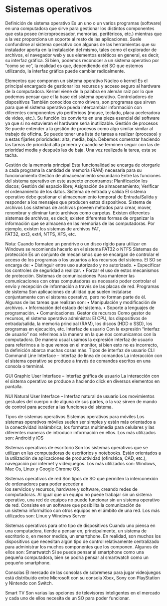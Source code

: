 # Sistemas operativos

Definición de sistema operativo
Es un uno o un varios programas (software) en una computadora que sirve para gestionar los distintos componentes que esta posee (microprocesador, memorias, periféricos, etc.) mientras que a la vez proporciona un soporte al resto de las aplicaciones.
Suele confundirse al sistema operativo con algunas de las herramientas que su instalador aporta en la instalación del mismo, tales como el explorador de archivos, el navegador web y sus elementos estéticos en general, es decir, su interfaz gráfica. Si bien, podemos reconocer a un sistema operativo por “como se ve”, la realidad es que, dependiendo del SO que estemos utilizando, la interfaz gráfica puede cambiar radicalmente.

Elementos que componen un sistema operativo
Núcleo o kernel
Es el principal encargado de gestionar los recursos y acceso seguro al hardware de la computadora. Kernel viene de la palabra en alemán raíz por lo que podemos pensar que el la base del sistema operativo.
Controladores de dispositivos
También conocidos como drivers, son programas que sirven para que el sistema operativo pueda intercambiar información con diferentes componentes y/o periféricos (mouse, teclado, placa aceleradora de video, etc.). Su función los convierte en una pieza esencial del software ya que si no estuvieran el hardware sería inutilizable.
Gestión de procesos
Se puede entender a la gestión de procesos como algo similar similar al trabajo de oficina. Se puede tener una lista de tareas a realizar (procesos) y a estas fijarles prioridades: alta, media, baja. Debemos comenzar haciendo las tareas de prioridad alta primero y cuando se terminen seguir con las de prioridad media y después las de baja. Una vez realizada la tarea, esta se tacha.

Gestión de la memoria principal
 Esta funcionalidad se encarga de otorgarle a cada programa la cantidad de memoria (RAM) necesaria para su funcionamiento
Gestión de almacenamiento secundario
Entre las funciones del sistema operativo en este aspecto encontramos: Planificación los discos; Gestión del espacio libre; Asignación de almacenamiento; Verificar el ordenamiento de los datos.
Sistema de entrada y salida
El sistema operativo debe gestionar el almacenamiento temporal de Entrada/Salida y responder a los mensajes que producen estos dispositivos.
Sistema de archivos
Los sistemas de archivos proveen métodos para crear, mover, renombrar y eliminar tanto archivos como carpetas.
Existen diferentes sistemas de archivos, es decir, existen diferentes formas de organizar la información que se almacena en las memorias de las computadoras. Por ejemplo, existen los sistemas de archivos FAT, FAT32, ext3, ext4, NTFS, XFS, etc.

Nota: Cuando formatee un pendrive o un disco rígido para utilizar en Windows se recomienda hacerlo en el sistema FAT32 o NTFS
Sistemas de protección
Es un conjunto de mecanismos que se encargan de controlar el acceso de los programas o los usuarios a los recursos del sistema. El SO se encarga de:
    • Distinguir entre uso autorizado y no autorizado.
    • Especificar los controles de seguridad a realizar.
    • Forzar el uso de estos mecanismos de protección.
Sistemas de comunicaciones
Para mantener las comunicaciones con otras computadoras es necesario poder controlar el envío y recepción de información a través de las placas de red.
Programas de sistema
Son aplicaciones de utilidad que suelen instalarse conjuntamente con el sistema operativo, pero no forman parte de él. Algunas de las tareas que realizan son:
    • Manipulación y modificación de archivos.
    • Información del estado del sistema.
    • Soporte a lenguajes de programación.
    • Comunicaciones.
Gestor de recursos
Como gestor de recursos, el sistema operativo administra: El CPU, los dispositivos de entrada/salida, la memoria principal (RAM), los discos (HDD o SSD), los programas en ejecución, etc.
Interfaz de usuario
Con la expresión “interfaz de usuario” nos referimos a la manera en la que nos comunicamos con la computadora. De manera usual usamos la expresión interfaz de usuario para referirnos a lo que vemos en el monitor, si bien esto no es incorrecto, la definición abarca muchas cosas más.
Tipos de interfaz de usuario
 CLI
 Command Line Interface – Interfaz de línea de comandos
 La interacción con el sistema operativo se produce a través de comandos escritos en una consola o terminal.

 GUI
 Graphic User Interface – Interfaz gráfica de usuario
La interacción con el sistema operativo se produce a haciendo click en diversos elementos en pantalla.

 NUI
 Natural User Interface – Interfaz natural de usuario
Los movimientos gestuales del cuerpo o de alguna de sus partes, o la voz sirven de mando de control para acceder a las funciones del sistema.

Tipos de sistemas operativos
Sistemas operativos para móviles
Los sistemas operativos móviles suelen ser simples y están más orientados a la conectividad inalámbrica, los formatos multimedia para celulares y las diferentes maneras de introducir información en ellos.
 Los más utilizados son: Android y iOS

Sistemas operativos de escritorio
Son los sistemas operativos que se utilizan en las computadoras de escritorios y notebooks. Están orientados a la utilización de aplicaciones de productividad (ofimática, CAD, etc.), navegación por internet y videojuegos.
Los más utilizados son: Windows, Mac Os, Linux y Google Chrome OS.

Sistemas operativos de red
Son tipos de SO que permiten la interconexión de ordenadores para poder acceder a los servicios y recursos, hardware y software, creando redes de computadoras. Al igual que un equipo no puede trabajar sin un sistema operativo, una red de equipos no puede funcionar sin un sistema operativo de red. Consiste en un software que posibilita la comunicación de un sistema informático con otros equipos en el ámbito de una red.
 Los más utilizados son: Linux y Windows Server

 Sistemas operativos para otro tipo de dispositivos
 Cuando uno piensa en una computadora, tiende a pensar en, principalmente, un sistema de escritorio o, en menor medida, un smartphone. En realidad, son muchos los dispositivos que necesitan algún tipo de control relativamente centralizado para administrar los muchos componentes que los componen. Algunos de ellos son:
 Smartwatch
Si se puede pensar al smartphone como una pequeña computadora, bien se podría pensar al smartwatch como un pequeño smartphone.

 Consolas
El mercado de las consolas de sobremesa para jugar videojuegos está distribuido entre Microsoft con su consola Xbox, Sony con PlayStation y Nintendo con Switch.

Smart TV
Son varias las opciones de televisores inteligentes en el mercado y cada uno de ellos necesita de un SO para poder funcionar.
